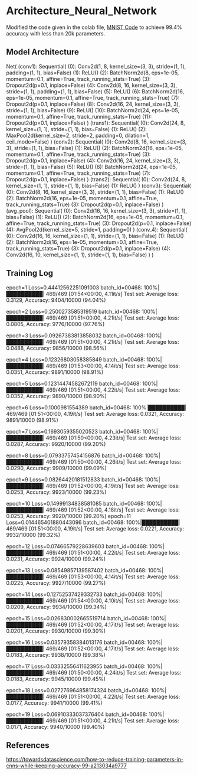 # Architecture_Neural_Network

Modified the code given in the colab file, [MNIST Code](https://colab.research.google.com/drive/1uJZvJdi5VprOQHROtJIHy0mnY2afjNlx) to achieve 99.4% accuracy with less than 20k parameters. 

## Model Architecture

Net(
  (conv1): Sequential(
    (0): Conv2d(1, 8, kernel_size=(3, 3), stride=(1, 1), padding=(1, 1), bias=False)
    (1): ReLU()
    (2): BatchNorm2d(8, eps=1e-05, momentum=0.1, affine=True, track_running_stats=True)
    (3): Dropout2d(p=0.1, inplace=False)
    (4): Conv2d(8, 16, kernel_size=(3, 3), stride=(1, 1), padding=(1, 1), bias=False)
    (5): ReLU()
    (6): BatchNorm2d(16, eps=1e-05, momentum=0.1, affine=True, track_running_stats=True)
    (7): Dropout2d(p=0.1, inplace=False)
    (8): Conv2d(16, 24, kernel_size=(3, 3), stride=(1, 1), bias=False)
    (9): ReLU()
    (10): BatchNorm2d(24, eps=1e-05, momentum=0.1, affine=True, track_running_stats=True)
    (11): Dropout2d(p=0.1, inplace=False)
  )
  (trans1): Sequential(
    (0): Conv2d(24, 8, kernel_size=(1, 1), stride=(1, 1), bias=False)
    (1): ReLU()
    (2): MaxPool2d(kernel_size=2, stride=2, padding=0, dilation=1, ceil_mode=False)
  )
  (conv2): Sequential(
    (0): Conv2d(8, 16, kernel_size=(3, 3), stride=(1, 1), bias=False)
    (1): ReLU()
    (2): BatchNorm2d(16, eps=1e-05, momentum=0.1, affine=True, track_running_stats=True)
    (3): Dropout2d(p=0.1, inplace=False)
    (4): Conv2d(16, 24, kernel_size=(3, 3), stride=(1, 1), bias=False)
    (5): ReLU()
    (6): BatchNorm2d(24, eps=1e-05, momentum=0.1, affine=True, track_running_stats=True)
    (7): Dropout2d(p=0.1, inplace=False)
  )
    (trans2): Sequential(
    (0): Conv2d(24, 8, kernel_size=(1, 1), stride=(1, 1), bias=False)
    (1): ReLU()
  )
  (conv3): Sequential(
    (0): Conv2d(8, 16, kernel_size=(3, 3), stride=(1, 1), bias=False)
    (1): ReLU()
    (2): BatchNorm2d(16, eps=1e-05, momentum=0.1, affine=True, track_running_stats=True)
    (3): Dropout2d(p=0.1, inplace=False)
  )
  (avg_pool): Sequential(
    (0): Conv2d(16, 16, kernel_size=(3, 3), stride=(1, 1), bias=False)
    (1): ReLU()
    (2): BatchNorm2d(16, eps=1e-05, momentum=0.1, affine=True, track_running_stats=True)
    (3): Dropout2d(p=0.1, inplace=False)
    (4): AvgPool2d(kernel_size=5, stride=1, padding=0)
  )
  (conv_4): Sequential(
    (0): Conv2d(16, 16, kernel_size=(1, 1), stride=(1, 1), bias=False)
    (1): ReLU()
    (2): BatchNorm2d(16, eps=1e-05, momentum=0.1, affine=True, track_running_stats=True)
    (3): Dropout2d(p=0.1, inplace=False)
    (4): Conv2d(16, 10, kernel_size=(1, 1), stride=(1, 1), bias=False)
  )
)

## Training Log
epoch=1 Loss=0.44412562251091003 batch_id=00468: 100%|██████████| 469/469 [01:54<00:00,  4.11it/s]
Test set: Average loss: 0.3129, Accuracy: 9404/10000 (94.04%)

epoch=2 Loss=0.2500273585319519 batch_id=00468: 100%|██████████| 469/469 [01:51<00:00,  4.21it/s]
Test set: Average loss: 0.0805, Accuracy: 9776/10000 (97.76%)

epoch=3 Loss=0.09267383813858032 batch_id=00468: 100%|██████████| 469/469 [01:51<00:00,  4.21it/s]
Test set: Average loss: 0.0488, Accuracy: 9856/10000 (98.56%)

epoch=4 Loss=0.12326803058385849 batch_id=00468: 100%|██████████| 469/469 [01:53<00:00,  4.14it/s]
Test set: Average loss: 0.0351, Accuracy: 9891/10000 (98.91%)

epoch=5 Loss=0.12314474582672119 batch_id=00468: 100%|██████████| 469/469 [01:51<00:00,  4.22it/s]
Test set: Average loss: 0.0352, Accuracy: 9890/10000 (98.90%)

epoch=6 Loss=0.1000981554389 batch_id=00468: 100%|██████████| 469/469 [01:51<00:00,  4.19it/s]
Test set: Average loss: 0.0321, Accuracy: 9891/10000 (98.91%)

epoch=7 Loss=0.1693059355020523 batch_id=00468: 100%|██████████| 469/469 [01:50<00:00,  4.23it/s]
Test set: Average loss: 0.0287, Accuracy: 9920/10000 (99.20%)

epoch=8 Loss=0.07933757454156876 batch_id=00468: 100%|██████████| 469/469 [01:50<00:00,  4.26it/s]
Test set: Average loss: 0.0290, Accuracy: 9909/10000 (99.09%)

epoch=9 Loss=0.08264420181512833 batch_id=00468: 100%|██████████| 469/469 [01:52<00:00,  4.19it/s]
Test set: Average loss: 0.0253, Accuracy: 9923/10000 (99.23%)

epoch=10 Loss=0.14999134838581085 batch_id=00468: 100%|██████████| 469/469 [01:52<00:00,  4.18it/s]
Test set: Average loss: 0.0253, Accuracy: 9920/10000 (99.20%)
epoch=11 Loss=0.014465401880443096 batch_id=00468: 100%|██████████| 469/469 [01:51<00:00,  4.19it/s]
Test set: Average loss: 0.0221, Accuracy: 9932/10000 (99.32%)

epoch=12 Loss=0.07466579228639603 batch_id=00468: 100%|██████████| 469/469 [01:51<00:00,  4.22it/s]
Test set: Average loss: 0.0231, Accuracy: 9924/10000 (99.24%)

epoch=13 Loss=0.08549857139587402 batch_id=00468: 100%|██████████| 469/469 [01:53<00:00,  4.14it/s]
Test set: Average loss: 0.0225, Accuracy: 9927/10000 (99.27%)

epoch=14 Loss=0.12752537429332733 batch_id=00468: 100%|██████████| 469/469 [01:54<00:00,  4.10it/s]
Test set: Average loss: 0.0209, Accuracy: 9934/10000 (99.34%)

epoch=15 Loss=0.026830002665519714 batch_id=00468: 100%|██████████| 469/469 [01:52<00:00,  4.17it/s]
Test set: Average loss: 0.0201, Accuracy: 9930/10000 (99.30%)

epoch=16 Loss=0.03579358384013176 batch_id=00468: 100%|██████████| 469/469 [01:52<00:00,  4.17it/s]
Test set: Average loss: 0.0183, Accuracy: 9938/10000 (99.38%)

epoch=17 Loss=0.03332556411623955 batch_id=00468: 100%|██████████| 469/469 [01:50<00:00,  4.24it/s]
Test set: Average loss: 0.0183, Accuracy: 9945/10000 (99.45%)

epoch=18 Loss=0.027276964858174324 batch_id=00468: 100%|██████████| 469/469 [01:51<00:00,  4.22it/s]
Test set: Average loss: 0.0177, Accuracy: 9941/10000 (99.41%)

epoch=19 Loss=0.06910333037376404 batch_id=00468: 100%|██████████| 469/469 [01:51<00:00,  4.21it/s]
Test set: Average loss: 0.0171, Accuracy: 9940/10000 (99.40%)

## References
https://towardsdatascience.com/how-to-reduce-training-parameters-in-cnns-while-keeping-accuracy-99-a213034a9777
